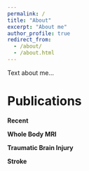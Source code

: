 ```yaml
---
permalink: /
title: "About"
excerpt: "About me"
author_profile: true
redirect_from: 
  - /about/
  - /about.html
---
```


Text about me...

Publications
======

**Recent**


**Whole Body MRI**


**Traumatic Brain Injury**


**Stroke**


